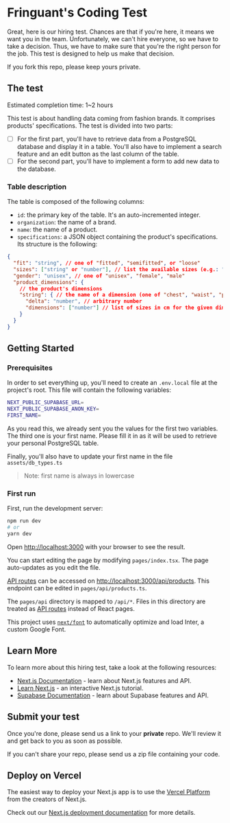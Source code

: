 # Fringuant's Coding Test

Great, here is our hiring test. Chances are that if you're here, it means we want you in the team. Unfortunately, we can't hire everyone, so we have to take a decision. Thus, we have to make sure that you're the right person for the job. This test is designed to help us make that decision.

If you fork this repo, please keep yours private.

## The test

Estimated completion time: 1~2 hours

This test is about handling data coming from fashion brands. It comprises products' specifications. The test is divided into two parts:

- [ ] For the first part, you'll have to retrieve data from a PostgreSQL database and display it in a table. You'll also have to implement a search feature and an edit button as the last column of the table.
- [ ] For the second part, you'll have to implement a form to add new data to the database.

### Table description

The table is composed of the following columns:

- `id`: the primary key of the table. It's an auto-incremented integer.
- `organization`: the name of a brand.
- `name`: the name of a product.
- `specifications`: a JSON object containing the product's specifications. Its structure is the following:

```json
{
  "fit": "string", // one of "fitted", "semifitted", or "loose"
  "sizes": ["string" or "number"], // list the available sizes (e.g.: "S", "M", "L")
  "gender": "unisex", // one of "unisex", "female", "male"
  "product_dimensions": {
    // the product's dimensions
    "string": { // the name of a dimension (one of "chest", "waist", "pelvis", "hips", "arm_length", "shoulder_length")
      "delta": "number", // arbitrary number
      "dimensions": ["number"] // list of sizes in cm for the given dimension (e.g.: [50, 52, 54])
    }
  }
}
```

## Getting Started

### Prerequisites

In order to set everything up, you'll need to create an `.env.local` file at the project's root. This file will contain the following variables:

```bash
NEXT_PUBLIC_SUPABASE_URL=
NEXT_PUBLIC_SUPABASE_ANON_KEY=
FIRST_NAME=
```

As you read this, we already sent you the values for the first two variables. The third one is your first name. Please fill it in as it will be used to retrieve your personal PostgreSQL table.

Finally, you'll also have to update your first name in the file `assets/db_types.ts`

> Note: first name is always in lowercase

### First run

First, run the development server:

```bash
npm run dev
# or
yarn dev
```

Open [http://localhost:3000](http://localhost:3000) with your browser to see the result.

You can start editing the page by modifying `pages/index.tsx`. The page auto-updates as you edit the file.

[API routes](https://nextjs.org/docs/api-routes/introduction) can be accessed on [http://localhost:3000/api/products](http://localhost:3000/api/products). This endpoint can be edited in `pages/api/products.ts`.

The `pages/api` directory is mapped to `/api/*`. Files in this directory are treated as [API routes](https://nextjs.org/docs/api-routes/introduction) instead of React pages.

This project uses [`next/font`](https://nextjs.org/docs/basic-features/font-optimization) to automatically optimize and load Inter, a custom Google Font.

## Learn More

To learn more about this hiring test, take a look at the following resources:

- [Next.js Documentation](https://nextjs.org/docs) - learn about Next.js features and API.
- [Learn Next.js](https://nextjs.org/learn) - an interactive Next.js tutorial.
- [Supabase Documentation](https://supabase.io/docs) - learn about Supabase features and API.

## Submit your test

Once you're done, please send us a link to your **private** repo. We'll review it and get back to you as soon as possible.

If you can't share your repo, please send us a zip file containing your code.

## Deploy on Vercel

The easiest way to deploy your Next.js app is to use the [Vercel Platform](https://vercel.com/new?utm_medium=default-template&filter=next.js&utm_source=create-next-app&utm_campaign=create-next-app-readme) from the creators of Next.js.

Check out our [Next.js deployment documentation](https://nextjs.org/docs/deployment) for more details.

